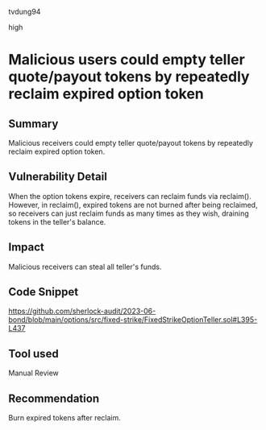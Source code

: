 tvdung94

high

# Malicious users could empty teller quote/payout tokens by repeatedly reclaim expired option token

## Summary
Malicious receivers could empty teller quote/payout tokens by repeatedly reclaim expired option token.
## Vulnerability Detail
When the option tokens expire, receivers can reclaim funds via reclaim(). However, in reclaim(), expired tokens are not burned after being reclaimed, so receivers can just reclaim funds as many times as they wish, draining tokens in the teller's balance. 
## Impact
Malicious receivers can steal all teller's funds.
## Code Snippet
https://github.com/sherlock-audit/2023-06-bond/blob/main/options/src/fixed-strike/FixedStrikeOptionTeller.sol#L395-L437
## Tool used

Manual Review

## Recommendation
Burn expired tokens after reclaim.
